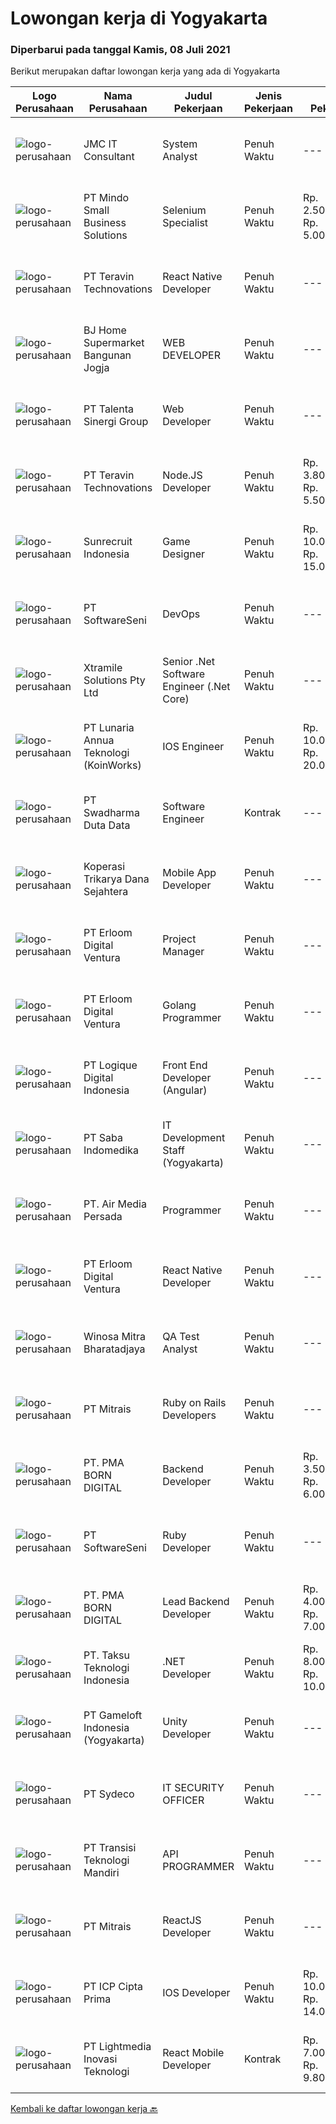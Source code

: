 
  # Lowongan kerja di Yogyakarta

  ### Diperbarui pada tanggal Kamis, 08 Juli 2021

  Berikut merupakan daftar lowongan kerja yang ada di Yogyakarta

  |Logo Perusahaan | Nama Perusahaan | Judul Pekerjaan | Jenis Pekerjaan | Gaji Pekerjaan | Lokasi | Deskripsi | Tanggal diunggah | Pranala |
  | -------------- | --------------- | --------------- | --------- | --------- | -------------- | ------- | ----------- | ----------- |
  |![logo-perusahaan](https://image-service-cdn.seek.com.au/a2204a6f248fedfcfbb4d393e68e7d11a2931c9a/ee4dce1061f3f616224767ad58cb2fc751b8d2dc)|JMC IT Consultant|System Analyst|Penuh Waktu|---|Bantul|Greetings!We are growing IT Consultant that focused on E-Gov industry. Within 12 years, we are already helping more than 300 IT development in...|Selasa, 06 Juli 2021|https://www.jobstreet.co.id/id/job/system-analyst-3562209?token=0~e82bb891-f2e4-4fce-be41-286b1a7c3696&sectionRank=1&jobId=jobstreet-id-job-3562209|
|![logo-perusahaan](https://image-service-cdn.seek.com.au/bd9c5207a79d42ed096a1b2bad14bef66654f2f2/ee4dce1061f3f616224767ad58cb2fc751b8d2dc)|PT Mindo Small Business Solutions|Selenium Specialist|Penuh Waktu|Rp. 2.500.000-Rp. 5.000.000|Yogyakarta|We are currently looking for Selenium Specialist Staff for our Yogyakarta office. As part of Mindo's Property Operations &amp; Enhancement team, you...|Selasa, 06 Juli 2021|https://www.jobstreet.co.id/id/job/selenium-specialist-3561440?token=0~e82bb891-f2e4-4fce-be41-286b1a7c3696&sectionRank=2&jobId=jobstreet-id-job-3561440|
|![logo-perusahaan](https://image-service-cdn.seek.com.au/00c5fccd7e7da99c6c551506f244b709f37b24cb/ee4dce1061f3f616224767ad58cb2fc751b8d2dc)|PT Teravin Technovations|React Native Developer|Penuh Waktu|---|Jakarta Pusat|Job Description :  We are looking for a great JavaScript developer who is proficient with React.js. Your primary focus will be on developing user...|Rabu, 07 Juli 2021|https://www.jobstreet.co.id/id/job/react-native-developer-3563261?token=0~e82bb891-f2e4-4fce-be41-286b1a7c3696&sectionRank=3&jobId=jobstreet-id-job-3563261|
|![logo-perusahaan](https://image-service-cdn.seek.com.au/11ed751e2da57e131790bc43ae43dbbc4b5d6cef/ee4dce1061f3f616224767ad58cb2fc751b8d2dc)|BJ Home Supermarket Bangunan Jogja|WEB DEVELOPER|Penuh Waktu|---|Bantul|Anda menyukai bidang teknologi? Jago dibidang Web Developer ? Memiliki Pengalaman dalam merancang dan membangun web ? Jadilah Web Developer di...|Rabu, 07 Juli 2021|https://www.jobstreet.co.id/id/job/web-developer-3573485?token=0~e82bb891-f2e4-4fce-be41-286b1a7c3696&sectionRank=4&jobId=jobstreet-id-job-3573485|
|![logo-perusahaan](https://image-service-cdn.seek.com.au/b8333d5272889c77ffbe82c3e7d5008aaef6464d/ee4dce1061f3f616224767ad58cb2fc751b8d2dc)|PT Talenta Sinergi Group|Web Developer|Penuh Waktu|---|Yogyakarta|General: Candidate must possess at least Diploma, Bachelor's Degree in any field. At least 3-5 Year(s) of working experience in the related field is...|Rabu, 07 Juli 2021|https://www.jobstreet.co.id/id/job/web-developer-3573345?token=0~e82bb891-f2e4-4fce-be41-286b1a7c3696&sectionRank=5&jobId=jobstreet-id-job-3573345|
|![logo-perusahaan](https://image-service-cdn.seek.com.au/00c5fccd7e7da99c6c551506f244b709f37b24cb/ee4dce1061f3f616224767ad58cb2fc751b8d2dc)|PT Teravin Technovations|Node.JS Developer|Penuh Waktu|Rp. 3.800.000-Rp. 5.500.000|Jakarta Pusat|Requirements: Minimum 1 year experience in using Node.Js Good in English Creative Person, problem solving, good attitude, eager to learn Able to...|Rabu, 07 Juli 2021|https://www.jobstreet.co.id/id/job/node-js-developer-3563259?token=0~e82bb891-f2e4-4fce-be41-286b1a7c3696&sectionRank=6&jobId=jobstreet-id-job-3563259|
|![logo-perusahaan](https://image-service-cdn.seek.com.au/124c5b0dab62b5621d12b2745ae51624edb976ce/ee4dce1061f3f616224767ad58cb2fc751b8d2dc)|Sunrecruit Indonesia|Game Designer|Penuh Waktu|Rp. 10.000.000-Rp. 15.000.000|Jakarta Raya|Kualifikasi: Pendidikan minimal D3/S1 diutamakan lulusan Seni/Design Komunikasi Visual/Multimedia Kreatif atau setara Memiliki pengalaman relevan...|Selasa, 06 Juli 2021|https://www.jobstreet.co.id/id/job/game-designer-3572433?token=0~e82bb891-f2e4-4fce-be41-286b1a7c3696&sectionRank=7&jobId=jobstreet-id-job-3572433|
|![logo-perusahaan](https://image-service-cdn.seek.com.au/c05a3e3e627c08dd9cbb310c1a48f4a5a42787b6/ee4dce1061f3f616224767ad58cb2fc751b8d2dc)|PT SoftwareSeni|DevOps|Penuh Waktu|---|Yogyakarta|SoftwareSeni is a Software Development Company based in Yogyakarta &amp; Australia. We love solving tough problems – from user experience to design...|Rabu, 07 Juli 2021|https://www.jobstreet.co.id/id/job/devops-3573068?token=0~e82bb891-f2e4-4fce-be41-286b1a7c3696&sectionRank=8&jobId=jobstreet-id-job-3573068|
|![logo-perusahaan](https://image-service-cdn.seek.com.au/886dbb766c5bd832cea6f1bb5b5374b094ca8917/ee4dce1061f3f616224767ad58cb2fc751b8d2dc)|Xtramile Solutions Pty Ltd|Senior .Net Software Engineer (.Net Core)|Penuh Waktu|---|Bali|Innovative job opportunity offering a high salary package, attractive bonus remuneration and full remote working arrangement.This role will help...|Rabu, 07 Juli 2021|https://www.jobstreet.co.id/id/job/senior-net-software-engineer-net-core-3562244?token=0~e82bb891-f2e4-4fce-be41-286b1a7c3696&sectionRank=9&jobId=jobstreet-id-job-3562244|
|![logo-perusahaan](https://image-service-cdn.seek.com.au/aab0a5465545de2bbfc9a4ae4502897f3e28e138/ee4dce1061f3f616224767ad58cb2fc751b8d2dc)|PT Lunaria Annua Teknologi (KoinWorks)|IOS Engineer|Penuh Waktu|Rp. 10.000.000-Rp. 20.000.000|Jakarta Raya|As IOS Engineer/Sr. IOS Engineer, you'll be the one responsible for developing applications for iOS and get them launched. You will work as part of a...|Rabu, 07 Juli 2021|https://www.jobstreet.co.id/id/job/ios-engineer-3562520?token=0~e82bb891-f2e4-4fce-be41-286b1a7c3696&sectionRank=10&jobId=jobstreet-id-job-3562520|
|![logo-perusahaan](https://image-service-cdn.seek.com.au/c9726dd48637f2122e69fa4f05bdeddb6166e3b5/ee4dce1061f3f616224767ad58cb2fc751b8d2dc)|PT Swadharma Duta Data|Software Engineer|Kontrak|---|Jakarta Timur|Back End Developer Memahami konsep pengembangan aplikasi Memahami konsep Microservices Architeccture Memiliki skill Java Spring Boot, Net Core, Go,...|Rabu, 07 Juli 2021|https://www.jobstreet.co.id/id/job/software-engineer-3563022?token=0~e82bb891-f2e4-4fce-be41-286b1a7c3696&sectionRank=11&jobId=jobstreet-id-job-3563022|
|![logo-perusahaan](https://image-service-cdn.seek.com.au/11674c6bba6c0cb2aa7dcfe828340d4e2704b71b/ee4dce1061f3f616224767ad58cb2fc751b8d2dc)|Koperasi Trikarya Dana Sejahtera|Mobile App Developer|Penuh Waktu|---|Yogyakarta|Build your Career with Us !We're looking for experienced Mobile App Developer to be part of our team.What will you be doing? Developing App that...|Rabu, 07 Juli 2021|https://www.jobstreet.co.id/id/job/mobile-app-developer-3563092?token=0~e82bb891-f2e4-4fce-be41-286b1a7c3696&sectionRank=12&jobId=jobstreet-id-job-3563092|
|![logo-perusahaan](https://image-service-cdn.seek.com.au/7b0850d0262c85ca3c0fa4d6a9c005f1450e6d9f/ee4dce1061f3f616224767ad58cb2fc751b8d2dc)|PT Erloom Digital Ventura|Project Manager|Penuh Waktu|---|Yogyakarta|Requirements: Having a minimum of 2 years of software engineering experience. Candidate must possess at least Bachelor's Degree in Business...|Selasa, 06 Juli 2021|https://www.jobstreet.co.id/id/job/project-manager-3572976?token=0~e82bb891-f2e4-4fce-be41-286b1a7c3696&sectionRank=13&jobId=jobstreet-id-job-3572976|
|![logo-perusahaan](https://image-service-cdn.seek.com.au/7b0850d0262c85ca3c0fa4d6a9c005f1450e6d9f/ee4dce1061f3f616224767ad58cb2fc751b8d2dc)|PT Erloom Digital Ventura|Golang Programmer|Penuh Waktu|---|Yogyakarta|Requirements: Having a minimum of 2 years of software engineering experience. In-depth knowledge of at Go programming language Using PostgreSQL or...|Selasa, 06 Juli 2021|https://www.jobstreet.co.id/id/job/golang-programmer-3572980?token=0~e82bb891-f2e4-4fce-be41-286b1a7c3696&sectionRank=14&jobId=jobstreet-id-job-3572980|
|![logo-perusahaan](https://image-service-cdn.seek.com.au/da3a8a468463d6868973236c03a869eea1dd3ba7/ee4dce1061f3f616224767ad58cb2fc751b8d2dc)|PT Logique Digital Indonesia|Front End Developer (Angular)|Penuh Waktu|---|Jakarta Raya|Deskripsi Pekerjaan: Merancang dan mengembangkan user interface menggunakan angularJS Mengembangkan fungsi (code) yang efisien, reusable, testable dan...|Selasa, 06 Juli 2021|https://www.jobstreet.co.id/id/job/front-end-developer-angular-3568117?token=0~e82bb891-f2e4-4fce-be41-286b1a7c3696&sectionRank=15&jobId=jobstreet-id-job-3568117|
|![logo-perusahaan](https://image-service-cdn.seek.com.au/fd4e0e8b1c4e3845b01f36c504d8073041e3b470/ee4dce1061f3f616224767ad58cb2fc751b8d2dc)|PT Saba Indomedika|IT Development Staff (Yogyakarta)|Penuh Waktu|---|Yogyakarta|Deskripsi Pekerjaan Membuat program untuk kebutuhan perusahaan khususnya aplikasi Finance Memformulasikan spesifikasi program dan basic prototypes...|Sabtu, 03 Juli 2021|https://www.jobstreet.co.id/id/job/it-development-staff-yogyakarta-3560234?token=0~e82bb891-f2e4-4fce-be41-286b1a7c3696&sectionRank=16&jobId=jobstreet-id-job-3560234|
|![logo-perusahaan](https://us.123rf.com/450wm/pavelstasevich/pavelstasevich1811/pavelstasevich181101027/112815900-stock-vector-no-image-available-icon-flat-vector.jpg?ver=6)|PT. Air Media Persada|Programmer|Penuh Waktu|---|Sleman|We are looking for young and creative talents who are willing to grow and success as a team.Job Description Develop high quality software code in...|Selasa, 06 Juli 2021|https://www.jobstreet.co.id/id/job/programmer-3572223?token=0~e82bb891-f2e4-4fce-be41-286b1a7c3696&sectionRank=17&jobId=jobstreet-id-job-3572223|
|![logo-perusahaan](https://image-service-cdn.seek.com.au/7b0850d0262c85ca3c0fa4d6a9c005f1450e6d9f/ee4dce1061f3f616224767ad58cb2fc751b8d2dc)|PT Erloom Digital Ventura|React Native Developer|Penuh Waktu|---|Yogyakarta|Requirements: Having a minimum of 1 year of software engineering experience. Candidates must possess at least a Bachelor’s Degree in Engineering...|Selasa, 06 Juli 2021|https://www.jobstreet.co.id/id/job/react-native-developer-3572979?token=0~e82bb891-f2e4-4fce-be41-286b1a7c3696&sectionRank=18&jobId=jobstreet-id-job-3572979|
|![logo-perusahaan](https://image-service-cdn.seek.com.au/85529b947cfce6ae1e7fef595e1aa52f582cb146/ee4dce1061f3f616224767ad58cb2fc751b8d2dc)|Winosa Mitra Bharatadjaya|QA Test Analyst|Penuh Waktu|---|Lampung|With the company growing, we are looking to expand the team with one or more Test Analyst(s). Our office is based in Bandar Lampung and candidates are...|Sabtu, 03 Juli 2021|https://www.jobstreet.co.id/id/job/qa-test-analyst-3570963?token=0~e82bb891-f2e4-4fce-be41-286b1a7c3696&sectionRank=19&jobId=jobstreet-id-job-3570963|
|![logo-perusahaan](https://image-service-cdn.seek.com.au/969b0c47f133a1e0155056a5d964c63953dd6304/ee4dce1061f3f616224767ad58cb2fc751b8d2dc)|PT Mitrais|Ruby on Rails Developers|Penuh Waktu|---|Bali|Build your Career with Mitrais ! We're urgently looking for experienced Ruby On Rails  Developers to be part of our team for an immediate...|Senin, 05 Juli 2021|https://www.jobstreet.co.id/id/job/ruby-on-rails-developers-3571271?token=0~e82bb891-f2e4-4fce-be41-286b1a7c3696&sectionRank=20&jobId=jobstreet-id-job-3571271|
|![logo-perusahaan](https://image-service-cdn.seek.com.au/b06d4c41949c7f6fab191a47bd15ecde816cdbde/ee4dce1061f3f616224767ad58cb2fc751b8d2dc)|PT. PMA BORN DIGITAL|Backend Developer|Penuh Waktu|Rp. 3.500.000-Rp. 6.000.000|Sleman|MadeIndonesia was founded in 2012. What started with outsourcing only web development has now grown into a complete package of services. In addition...|Senin, 05 Juli 2021|https://www.jobstreet.co.id/id/job/backend-developer-3571571?token=0~e82bb891-f2e4-4fce-be41-286b1a7c3696&sectionRank=21&jobId=jobstreet-id-job-3571571|
|![logo-perusahaan](https://image-service-cdn.seek.com.au/c05a3e3e627c08dd9cbb310c1a48f4a5a42787b6/ee4dce1061f3f616224767ad58cb2fc751b8d2dc)|PT SoftwareSeni|Ruby Developer|Penuh Waktu|---|Yogyakarta|SoftwareSeni is a Software Development Company based in Yogyakarta &amp; Sydney, Australia. We have been designing and developing phone apps,...|Senin, 05 Juli 2021|https://www.jobstreet.co.id/id/job/ruby-developer-3571849?token=0~e82bb891-f2e4-4fce-be41-286b1a7c3696&sectionRank=22&jobId=jobstreet-id-job-3571849|
|![logo-perusahaan](https://image-service-cdn.seek.com.au/b06d4c41949c7f6fab191a47bd15ecde816cdbde/ee4dce1061f3f616224767ad58cb2fc751b8d2dc)|PT. PMA BORN DIGITAL|Lead Backend Developer|Penuh Waktu|Rp. 4.000.000-Rp. 7.000.000|Sleman|MadeIndonesia was founded in 2012. What started with outsourcing only web development has now grown into a complete package of services. In addition...|Senin, 05 Juli 2021|https://www.jobstreet.co.id/id/job/lead-backend-developer-3571592?token=0~e82bb891-f2e4-4fce-be41-286b1a7c3696&sectionRank=23&jobId=jobstreet-id-job-3571592|
|![logo-perusahaan](https://image-service-cdn.seek.com.au/cdad7eadbef6a47d2c5b4d08a7c1b9886e8f7f8f/ee4dce1061f3f616224767ad58cb2fc751b8d2dc)|PT. Taksu Teknologi Indonesia|.NET Developer|Penuh Waktu|Rp. 8.000.000-Rp. 10.000.000|Bali|Let’s Build Your Future with Us!We are looking for 2 (two) .NET developers to be part of an existing team. The team maintains systems for our...|Senin, 05 Juli 2021|https://www.jobstreet.co.id/id/job/net-developer-3571448?token=0~e82bb891-f2e4-4fce-be41-286b1a7c3696&sectionRank=24&jobId=jobstreet-id-job-3571448|
|![logo-perusahaan](https://image-service-cdn.seek.com.au/e71d517696b76186b066fae7807098ca294c66fd/ee4dce1061f3f616224767ad58cb2fc751b8d2dc)|PT Gameloft Indonesia (Yogyakarta)|Unity Developer|Penuh Waktu|---|Yogyakarta|Job DescriptionAs a member of the development team, you will be responsible for below responsibilities: Take part in the development of mini games...|Minggu, 04 Juli 2021|https://www.jobstreet.co.id/id/job/unity-developer-3565925?token=0~e82bb891-f2e4-4fce-be41-286b1a7c3696&sectionRank=25&jobId=jobstreet-id-job-3565925|
|![logo-perusahaan](https://image-service-cdn.seek.com.au/14a23be3cfbff590f201fbb06b641024d811580c/ee4dce1061f3f616224767ad58cb2fc751b8d2dc)|PT Sydeco|IT SECURITY OFFICER|Penuh Waktu|---|Yogyakarta|We are looking for an INFORMATION SECURITY OFFICER  REQUIREMENTS: 1.Minimum a bachelor’s degree in a field like computer science, computer...|Sabtu, 03 Juli 2021|https://www.jobstreet.co.id/id/job/it-security-officer-3565155?token=0~e82bb891-f2e4-4fce-be41-286b1a7c3696&sectionRank=26&jobId=jobstreet-id-job-3565155|
|![logo-perusahaan](https://image-service-cdn.seek.com.au/8061b4747bd91607c16a3a9c9b760e0b06d70d3a/ee4dce1061f3f616224767ad58cb2fc751b8d2dc)|PT Transisi Teknologi Mandiri|API PROGRAMMER|Penuh Waktu|---|Sleman|Kualifikasi: Kandidat memiliki kemampuan komunikasi dan interpersonal yang baik (manners before knowledge) Kandidat memiliki pengalaman minimal 1...|Sabtu, 03 Juli 2021|https://www.jobstreet.co.id/id/job/api-programmer-3559861?token=0~e82bb891-f2e4-4fce-be41-286b1a7c3696&sectionRank=27&jobId=jobstreet-id-job-3559861|
|![logo-perusahaan](https://image-service-cdn.seek.com.au/969b0c47f133a1e0155056a5d964c63953dd6304/ee4dce1061f3f616224767ad58cb2fc751b8d2dc)|PT Mitrais|ReactJS Developer|Penuh Waktu|---|Bali|We're urgently looking for experienced ReactJS Developers to be part of our team for an immediate start.Our client is a consultancy focused company...|Senin, 05 Juli 2021|https://www.jobstreet.co.id/id/job/reactjs-developer-3571267?token=0~e82bb891-f2e4-4fce-be41-286b1a7c3696&sectionRank=28&jobId=jobstreet-id-job-3571267|
|![logo-perusahaan](https://image-service-cdn.seek.com.au/e56714d2bebb003bc7f4ea21cd93028d057ae476/ee4dce1061f3f616224767ad58cb2fc751b8d2dc)|PT ICP Cipta Prima|IOS Developer|Penuh Waktu|Rp. 10.000.000-Rp. 14.000.000|Yogyakarta|Persyaratan : Mahir dalam Objective-C dan Swift Memahami prinsip-prinsip desain dan pedoman antarmuka Apple Memiliki pengetahuan tentang CI/CD,...|Minggu, 04 Juli 2021|https://www.jobstreet.co.id/id/job/ios-developer-3566088?token=0~e82bb891-f2e4-4fce-be41-286b1a7c3696&sectionRank=29&jobId=jobstreet-id-job-3566088|
|![logo-perusahaan](https://image-service-cdn.seek.com.au/cdb64de8640d7650dcabd2c416ccdb3e90e05936/ee4dce1061f3f616224767ad58cb2fc751b8d2dc)|PT Lightmedia Inovasi Teknologi|React Mobile Developer|Kontrak|Rp. 7.000.000-Rp. 9.800.000|Jawa Barat|Hallo, kami PT Lightmedia Inovasi Teknologi sedang mencari position full time React Developer.  Pekerjaan full time remote, yang artinya bisa dari...|Sabtu, 03 Juli 2021|https://www.jobstreet.co.id/id/job/react-mobile-developer-3570917?token=0~e82bb891-f2e4-4fce-be41-286b1a7c3696&sectionRank=30&jobId=jobstreet-id-job-3570917|


  [Kembali ke daftar lowongan kerja 🔙](../README.md#daftar-lowongan-kerja)
  